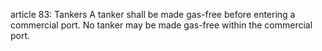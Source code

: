 article 83: Tankers
A tanker shall be made gas-free before entering a commercial port. No tanker may be made gas-free within the commercial port. 
<ul>
</ul>